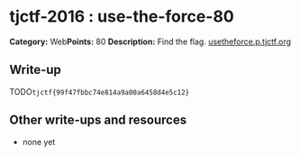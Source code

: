 # tjctf-2016 : use-the-force-80

**Category:** Web**Points:** 80
**Description:** Find the flag. <a href="http://usetheforce.p.tjctf.org/" target="_blank">usetheforce.p.tjctf.org</a>

## Write-up

TODO`tjctf{99f47fbbc74e814a9a00a6458d4e5c12}`

## Other write-ups and resources

* none yet